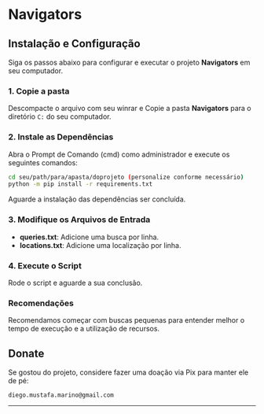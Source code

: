 
# Navigators

## Instalação e Configuração

Siga os passos abaixo para configurar e executar o projeto **Navigators** em seu computador.

### 1. Copie a pasta

Descompacte o arquivo com seu winrar e Copie a pasta **Navigators** para o diretório `C:` do seu computador.

### 2. Instale as Dependências

Abra o Prompt de Comando (cmd) como administrador e execute os seguintes comandos:

```sh
cd seu/path/para/apasta/doprojeto (personalize conforme necessário)
python -m pip install -r requirements.txt
```

Aguarde a instalação das dependências ser concluída.

### 3. Modifique os Arquivos de Entrada

- **queries.txt**: Adicione uma busca por linha.
- **locations.txt**: Adicione uma localização por linha.

### 4. Execute o Script

Rode o script e aguarde a sua conclusão.

### Recomendações

Recomendamos começar com buscas pequenas para entender melhor o tempo de execução e a utilização de recursos.

## Donate

Se gostou do projeto, considere fazer uma doação via Pix para manter ele de pé:

```
diego.mustafa.marino@gmail.com
```

---
